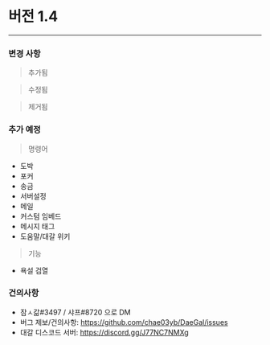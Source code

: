 # 버전 1.4
-------------------------
### 변경 사항

> 추가됨

> 수정됨

> 제거됨

### 추가 예정

> 명령어
* 도박
* 포커
* 송금
* 서버설정
* 메일
* 커스텀 임베드
* 메시지 태그
* 도움말/대갈 위키

> 기능
* 욕설 검열

### 건의사항
* 잠ㅅ갊#3497 / 샤프#8720 으로 DM
* 버그 제보/건의사항: https://github.com/chae03yb/DaeGal/issues
* 대갈 디스코드 서버: https://discord.gg/J77NC7NMXg